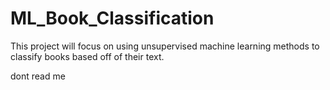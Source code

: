 # ML_Book_Classification
This project will focus on using unsupervised machine learning methods to classify books based off of their text.


dont read me
